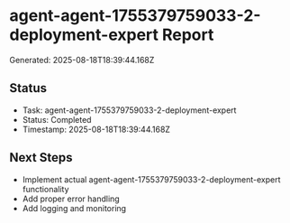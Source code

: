 # agent-agent-1755379759033-2-deployment-expert Report

Generated: 2025-08-18T18:39:44.168Z

## Status
- Task: agent-agent-1755379759033-2-deployment-expert
- Status: Completed
- Timestamp: 2025-08-18T18:39:44.168Z

## Next Steps
- Implement actual agent-agent-1755379759033-2-deployment-expert functionality
- Add proper error handling
- Add logging and monitoring

